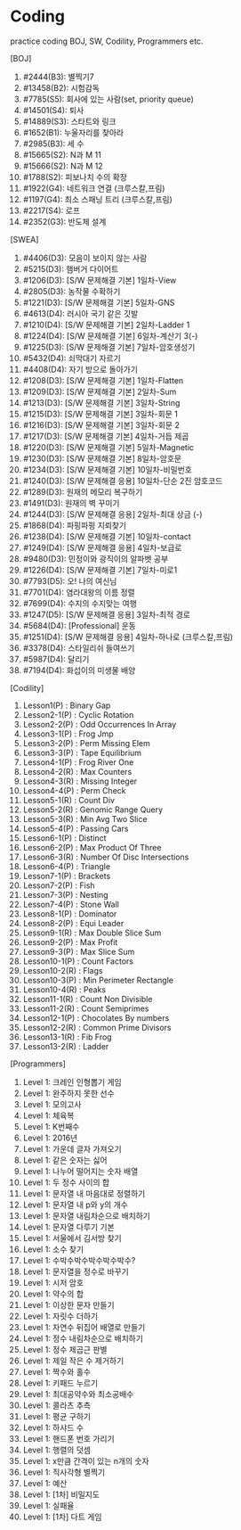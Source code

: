 # Coding
 practice coding BOJ, SW, Codility, Programmers etc.

[BOJ]
1. #2444(B3): 별찍기7
2. #13458(B2): 시험감독
3. #7785(S5): 회사에 있는 사람(set, priority queue)
4. #14501(S4): 퇴사
5. #14889(S3): 스타트와 링크
6. #1652(B1): 누울자리를 찾아라
7. #2985(B3): 세 수
8. #15665(S2): N과 M 11
9. #15666(S2): N과 M 12
10. #1788(S2): 피보나치 수의 확장
11. #1922(G4): 네트워크 연결 (크루스칼,프림)
12. #1197(G4): 최소 스패닝 트리 (크루스칼,프림)
13. #2217(S4): 로프
14. #2352(G3): 반도체 설계
 
[SWEA]
1. #4406(D3): 모음이 보이지 않는 사람
2. #5215(D3): 햄버거 다이어트
3. #1206(D3): [S/W 문제해결 기본] 1일차-View
4. #2805(D3): 농작물 수확하기
5. #1221(D3): [S/W 문제해결 기본] 5일차-GNS
6. #4613(D4): 러시아 국기 같은 깃발
7. #1210(D4): [S/W 문제해결 기본] 2일차-Ladder 1
8. #1224(D4): [S/W 문제해결 기본] 6일차-계산기 3(-)
9. #1225(D3): [S/W 문제해결 기본] 7일차-암호생성기
10. #5432(D4): 쇠막대기 자르기
11. #4408(D4): 자기 방으로 돌아가기
12. #1208(D3): [S/W 문제해결 기본] 1일차-Flatten
13. #1209(D3): [S/W 문제해결 기본] 2일차-Sum
14. #1213(D3): [S/W 문제해결 기본] 3일차-String
15. #1215(D3): [S/W 문제해결 기본] 3일차-회문 1
16. #1216(D3): [S/W 문제해결 기본] 3일차-회문 2
17. #1217(D3): [S/W 문제해결 기본] 4일차-거듭 제곱
18. #1220(D3): [S/W 문제해결 기본] 5일차-Magnetic
19. #1230(D3): [S/W 문제해결 기본] 8일차-암호문
20. #1234(D3): [S/W 문제해결 기본] 10일차-비밀번호
21. #1240(D3): [S/W 문제해결 응용] 10일차-단순 2진 암호코드
22. #1289(D3): 원재의 메모리 복구하기
23. #1491(D3): 원재의 벽 꾸미기
24. #1244(D3): [S/W 문제해결 응용] 2일차-최대 상금 (-)
25. #1868(D4): 파핑파핑 지뢰찾기
26. #1238(D4): [S/W 문제해결 기본] 10일차-contact
27. #1249(D4): [S/W 문제해결 응용] 4일차-보급로
28. #9480(D3): 민정이와 광직이의 알파벳 공부
29. #1226(D4): [S/W 문제해결 기본] 7일차-미로1
30. #7793(D5): 오! 나의 여신님
31. #7701(D4): 염라대왕의 이름 정렬
32. #7699(D4): 수지의 수지맞는 여행
33. #1247(D5): [S/W 문제해결 응용] 3일차-최적 경로
34. #5684(D4): [Professional] 운동
35. #1251(D4): [S/W 문제해결 응용] 4일차-하나로 (크루스칼,프림)
36. #3378(D4): 스타일리쉬 들여쓰기
37. #5987(D4): 달리기
38. #7194(D4): 화섭이의 미생물 배양

[Codility]
1. Lesson1(P) : Binary Gap
2. Lesson2-1(P) : Cyclic Rotation
3. Lesson2-2(P) : Odd Occurrences In Array
4. Lesson3-1(P) : Frog Jmp
5. Lesson3-2(P) : Perm Missing Elem
6. Lesson3-3(P) : Tape Equilibrium
7. Lesson4-1(P) : Frog River One
8. Lesson4-2(R) : Max Counters
9. Lesson4-3(R) : Missing Integer
10. Lesson4-4(P) : Perm Check
11. Lesson5-1(R) : Count Div
12. Lesson5-2(R) : Genomic Range Query
13. Lesson5-3(R) : Min Avg Two Slice
14. Lesson5-4(P) : Passing Cars
15. Lesson6-1(P) : Distinct
16. Lesson6-2(P) : Max Product Of Three
17. Lesson6-3(R) : Number Of Disc Intersections
18. Lesson6-4(P) : Triangle
19. Lesson7-1(P) : Brackets
20. Lesson7-2(P) : Fish
21. Lesson7-3(P) : Nesting
22. Lesson7-4(P) : Stone Wall
23. Lesson8-1(P) : Dominator
24. Lesson8-2(P) : Equi Leader
25. Lesson9-1(R) : Max Double Slice Sum
26. Lesson9-2(P) : Max Profit
27. Lesson9-3(P) : Max Slice Sum
28. Lesson10-1(P) : Count Factors
29. Lesson10-2(R) : Flags
30. Lesson10-3(P) : Min Perimeter Rectangle
31. Lesson10-4(R) : Peaks
32. Lesson11-1(R) : Count Non Divisible
33. Lesson11-2(R) : Count Semiprimes
34. Lesson12-1(P) : Chocolates By numbers
35. Lesson12-2(R) : Common Prime Divisors
36. Lesson13-1(R) : Fib Frog
37. Lesson13-2(R) : Ladder

[Programmers]
1. Level 1: 크레인 인형뽑기 게임
2. Level 1: 완주하지 못한 선수
3. Level 1: 모의고사
4. Level 1: 체육복
5. Level 1: K번째수
6. Level 1: 2016년
7. Level 1: 가운데 글자 가져오기
8. Level 1: 같은 숫자는 싫어
9. Level 1: 나누어 떨어지는 숫자 배열
10. Level 1: 두 정수 사이의 합
11. Level 1: 문자열 내 마음대로 정렬하기
12. Level 1: 문자열 내 p와 y의 개수
13. Level 1: 문자열 내림차순으로 배치하기
14. Level 1: 문자열 다루기 기본
15. Level 1: 서울에서 김서방 찾기
16. Level 1: 소수 찾기
17. Level 1: 수박수박수박수박수박수?
18. Level 1: 문자열을 정수로 바꾸기
19. Level 1: 시저 암호
20. Level 1: 약수의 합
21. Level 1: 이상한 문자 만들기
22. Level 1: 자릿수 더하기
23. Level 1: 자연수 뒤집어 배열로 만들기
24. Level 1: 정수 내림차순으로 배치하기
25. Level 1: 정수 제곱근 판별
26. Level 1: 제일 작은 수 제거하기
27. Level 1: 짝수와 홀수
28. Level 1: 키패드 누르기
29. Level 1: 최대공약수와 최소공배수
30. Level 1: 콜라츠 추측
31. Level 1: 평균 구하기
32. Level 1: 하샤드 수
33. Level 1: 핸드폰 번호 가리기
34. Level 1: 행렬의 덧셈
35. Level 1: x만큼 간격이 있는 n개의 숫자
36. Level 1: 직사각형 별찍기
37. Level 1: 예산
38. Level 1: [1차] 비밀지도
39. Level 1: 실패율
40. Level 1: [1차] 다트 게임
